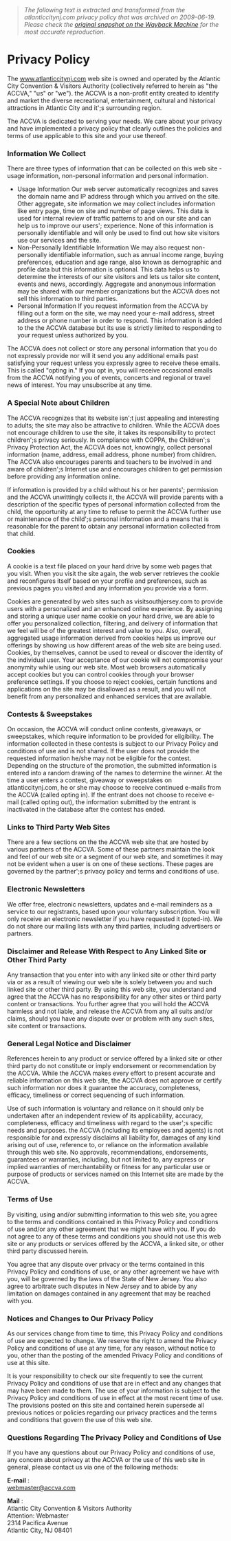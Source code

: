 > *The following text is extracted and transformed from the atlanticcitynj.com privacy policy that was archived on 2009-06-19. Please check the [original snapshot on the Wayback Machine](https://web.archive.org/web/20090619060029id_/http%3A//www.atlanticcitynj.com/privacy.aspx) for the most accurate reproduction.*

# Privacy Policy

The www.atlanticcitynj.com web site is owned and operated by the Atlantic City Convention & Visitors Authority (collectively referred to herein as "the ACCVA," "us" or "we"). the ACCVA is a non-profit entity created to identify and market the diverse recreational, entertainment, cultural and historical attractions in Atlantic City and it';s surrounding region. 

The ACCVA is dedicated to serving your needs. We care about your privacy and have implemented a privacy policy that clearly outlines the policies and terms of use applicable to this site and your use thereof. 

### Information We Collect 

There are three types of information that can be collected on this web site - usage information, non-personal information and personal information. 

  * Usage Information Our web server automatically recognizes and saves the domain name and IP address through which you arrived on the site. Other aggregate, site information we may collect includes information like entry page, time on site and number of page views. This data is used for internal review of traffic patterns to and on our site and can help us to improve our users'; experience. None of this information is personally identifiable and will only be used to find out how site visitors use our services and the site. 
  * Non-Personally Identifiable Information We may also request non-personally identifiable information, such as annual income range, buying preferences, education and age range, also known as demographic and profile data but this information is optional. This data helps us to determine the interests of our site visitors and lets us tailor site content, events and news, accordingly. Aggregate and anonymous information may be shared with our member organizations but the ACCVA does not sell this information to third parties. 
  * Personal Information If you request information from the ACCVA by filling out a form on the site, we may need your e-mail address, street address or phone number in order to respond. This information is added to the the ACCVA database but its use is strictly limited to responding to your request unless authorized by you. 



The ACCVA does not collect or store any personal information that you do not expressly provide nor will it send you any additional emails past satisfying your request unless you expressly agree to receive these emails. This is called "opting in." If you opt in, you will receive occasional emails from the ACCVA notifying you of events, concerts and regional or travel news of interest. You may unsubscribe at any time. 

### A Special Note about Children

The ACCVA recognizes that its website isn';t just appealing and interesting to adults; the site may also be attractive to children. While the ACCVA does not encourage children to use the site, it takes its responsibility to protect children';s privacy seriously. In compliance with COPPA, the Children';s Privacy Protection Act, the ACCVA does not, knowingly, collect personal information (name, address, email address, phone number) from children. The ACCVA also encourages parents and teachers to be involved in and aware of children';s Internet use and encourages children to get permission before providing any information online. 

If information is provided by a child without his or her parents'; permission and the ACCVA unwittingly collects it, the ACCVA will provide parents with a description of the specific types of personal information collected from the child, the opportunity at any time to refuse to permit the ACCVA further use or maintenance of the child';s personal information and a means that is reasonable for the parent to obtain any personal information collected from that child. 

### Cookies

A cookie is a text file placed on your hard drive by some web pages that you visit. When you visit the site again, the web server retrieves the cookie and reconfigures itself based on your profile and preferences, such as previous pages you visited and any information you provide via a form. 

Cookies are generated by web sites such as visitsouthjersey.com to provide users with a personalized and an enhanced online experience. By assigning and storing a unique user name cookie on your hard drive, we are able to offer you personalized collection, filtering, and delivery of information that we feel will be of the greatest interest and value to you. Also, overall, aggregated usage information derived from cookies helps us improve our offerings by showing us how different areas of the web site are being used. Cookies, by themselves, cannot be used to reveal or discover the identity of the individual user. Your acceptance of our cookie will not compromise your anonymity while using our web site. Most web browsers automatically accept cookies but you can control cookies through your browser preference settings. If you choose to reject cookies, certain functions and applications on the site may be disallowed as a result, and you will not benefit from any personalized and enhanced services that are available. 

### Contests & Sweepstakes

On occasion, the ACCVA will conduct online contests, giveaways, or sweepstakes, which require information to be provided for eligibility. The information collected in these contests is subject to our Privacy Policy and conditions of use and is not shared. If the user does not provide the requested information he/she may not be eligible for the contest. Depending on the structure of the promotion, the submitted information is entered into a random drawing of the names to determine the winner. At the time a user enters a contest, giveaway or sweepstakes on atlanticcitynj.com, he or she may choose to receive continued e-mails from the ACCVA (called opting in). If the entrant does not choose to receive e-mail (called opting out), the information submitted by the entrant is inactivated in the database after the contest has ended. 

### Links to Third Party Web Sites

There are a few sections on the the ACCVA web site that are hosted by various partners of the ACCVA. Some of these partners maintain the look and feel of our web site or a segment of our web site, and sometimes it may not be evident when a user is on one of these sections. These pages are governed by the partner';s privacy policy and terms and conditions of use. 

### Electronic Newsletters

We offer free, electronic newsletters, updates and e-mail reminders as a service to our registrants, based upon your voluntary subscription. You will only receive an electronic newsletter if you have requested it (opted-in). We do not share our mailing lists with any third parties, including advertisers or partners. 

### Disclaimer and Release With Respect to Any Linked Site or Other Third Party

Any transaction that you enter into with any linked site or other third party via or as a result of viewing our web site is solely between you and such linked site or other third party. By using this web site, you understand and agree that the ACCVA has no responsibility for any other sites or third party content or transactions. You further agree that you will hold the ACCVA harmless and not liable, and release the ACCVA from any all suits and/or claims, should you have any dispute over or problem with any such sites, site content or transactions. 

### General Legal Notice and Disclaimer

References herein to any product or service offered by a linked site or other third party do not constitute or imply endorsement or recommendation by the ACCVA. While the ACCVA makes every effort to present accurate and reliable information on this web site, the ACCVA does not approve or certify such information nor does it guarantee the accuracy, completeness, efficacy, timeliness or correct sequencing of such information. 

Use of such information is voluntary and reliance on it should only be undertaken after an independent review of its applicability, accuracy, completeness, efficacy and timeliness with regard to the user';s specific needs and purposes. the ACCVA (including its employees and agents) is not responsible for and expressly disclaims all liability for, damages of any kind arising out of use, reference to, or reliance on the information available through this web site. No approvals, recommendations, endorsements, guarantees or warranties, including, but not limited to, any express or implied warranties of merchantability or fitness for any particular use or purpose of products or services named on this Internet site are made by the ACCVA. 

### Terms of Use

By visiting, using and/or submitting information to this web site, you agree to the terms and conditions contained in this Privacy Policy and conditions of use and/or any other agreement that we might have with you. If you do not agree to any of these terms and conditions you should not use this web site or any products or services offered by the ACCVA, a linked site, or other third party discussed herein. 

You agree that any dispute over privacy or the terms contained in this Privacy Policy and conditions of use, or any other agreement we have with you, will be governed by the laws of the State of New Jersey. You also agree to arbitrate such disputes in New Jersey and to abide by any limitation on damages contained in any agreement that may be reached with you. 

### Notices and Changes to Our Privacy Policy

As our services change from time to time, this Privacy Policy and conditions of use are expected to change. We reserve the right to amend the Privacy Policy and conditions of use at any time, for any reason, without notice to you, other than the posting of the amended Privacy Policy and conditions of use at this site. 

It is your responsibility to check our site frequently to see the current Privacy Policy and conditions of use that are in effect and any changes that may have been made to them. The use of your information is subject to the Privacy Policy and conditions of use in effect at the most recent time of use. The provisions posted on this site and contained herein supersede all previous notices or policies regarding our privacy practices and the terms and conditions that govern the use of this web site. 

### Questions Regarding The Privacy Policy and Conditions of Use

If you have any questions about our Privacy Policy and conditions of use, any concern about privacy at the ACCVA or the use of this web site in general, please contact us via one of the following methods: 

**E-mail** :  
[webmaster@accva.com ](mailto:webmaster@accva.com)

**Mail** :  
Atlantic City Convention & Visitors Authority  
Attention: Webmaster  
2314 Pacifica Avenue  
Atlantic City, NJ 08401
